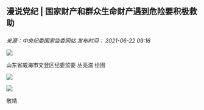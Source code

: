 ## 漫说党纪 | 国家财产和群众生命财产遇到危险要积极救助

### 

_来源：中央纪委国家监委网站_ _发布时间： 2021-06-22 09:16_

![](https://www.ccdi.gov.cn/hdjln/ywtt/202106/W020210929376780540068.jpg)

山东省威海市文登区纪委监委 丛亮滋 绘图

![](https://www.ccdi.gov.cn/hdjln/ywtt/202106/W020210929376780644838.jpg)

![](https://www.ccdi.gov.cn/hdjln/ywtt/202106/W020210929376780743209.jpg)

敬靖